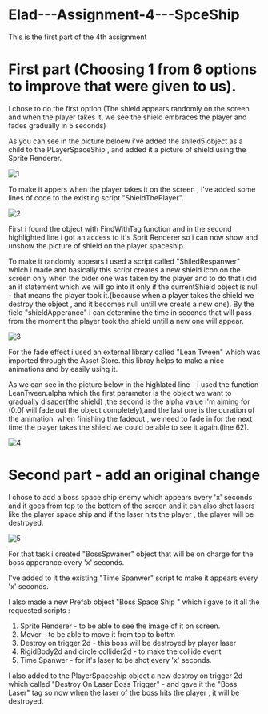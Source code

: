 # Elad---Assignment-4---SpceShip
This is the first part of the 4th assignment


# First part (Choosing 1 from 6 options to improve that were given to us).

I chose to do the first option (The shield appears randomly on the screen and when the player takes it, we see the shield embraces the player and fades gradually in 5 seconds)

As you can see in the picture beloew i've added the shiled5 object as a child to the PLayerSpaceShip , and added it a picture of shield using the Sprite Renderer.

![1](https://user-images.githubusercontent.com/57447475/140734602-99f15e27-8a38-4e24-9ae9-954f4d9cc848.jpeg)

To make it appers when the player takes it on the screen , i've added some lines of code to the existing script "ShieldThePlayer".

![2](https://user-images.githubusercontent.com/57447475/140734928-7c700b30-9297-460a-b514-5e29ffba4220.jpeg)

First i found the object with FindWithTag function and in the second highlighted line i got an access to it's Sprit Renderer so i can now show and unshow the picture of shield
on the player spaceship.

To make it randomly appears i used a script called "ShiledRespanwer" which i made and basically this script creates a new shield icon on the screen only
when the older one was taken by the player and to do that i did an if statement which we will go into it only if the currentShield object is null - that means the player took it.(because when a player takes the shield we destroy the object , and it becomes null untill we create a new one).
By the field "shieldApperance" i can determine the time in seconds that will pass from the moment the player took the shield untill a new one will appear.

![3](https://user-images.githubusercontent.com/57447475/140735776-d0707f03-bdd0-47e6-bcd9-633500d9af49.jpeg)


For the fade effect i used an external library called "Lean Tween" which was imported through the Asset Store.
this libray helps to make a nice animations and  by easily using it.

As we can see in the picture below in the highlated line - i used the function LeanTween.alpha which the first parameter
is the object we want to gradually disaper(the shield) ,the second is the alpha value i'm aiming for (0.0f will fade out the object completely),and the last one is the duration of the animation.
when finishing the fadeout  , we need to fade in for the next time the player takes the shield we could be able to see it again.(line 62).

![4](https://user-images.githubusercontent.com/57447475/140736178-49965def-666c-4456-8b52-b623698df9fd.jpeg)






# Second part - add an original change

I chose to add a boss space ship enemy which appears every 'x' seconds and it goes from top to the bottom of the screen and it can also shot lasers like the player space ship
and if the laser hits the player , the player will be destroyed.


![5](https://user-images.githubusercontent.com/57447475/140737219-5ecb7544-d093-4d82-b5a0-b784d4ead650.jpeg)


For that task i created "BossSpwaner" object that will be on charge for the boss apperance every 'x' seconds.

I've added to it the existing "Time Spanwer" script to make it appears every 'x' seconds.

I also made a new Prefab object "Boss Space Ship " which i gave to it all the requested scripts :
1) Sprite Renderer - to be able to see the image of it on screen.
2) Mover - to be able to move it from top to bottm
3) Destroy on trigger 2d - this boss will be destroyed by player laser
4) RigidBody2d and circle collider2d - to make the collide event 
5) Time Spanwer - for it's laser to be shot every 'x' seconds.

I also added to the PlayerSpaceship object a new destroy on trigger 2d which called "Destroy On Laser Boss Trigger" - and gave it the "Boss Laser" tag
so now when the laser of the boss hits the player , it will be destroyed.
